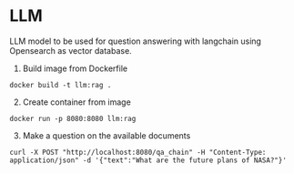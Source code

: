 # LLM

LLM model to be used for question answering with langchain using Opensearch as vector database.

1.  Build image from Dockerfile

```
docker build -t llm:rag .
```

2. Create container from image

```
docker run -p 8080:8080 llm:rag
```

3. Make a question on the available documents

```
curl -X POST "http://localhost:8080/qa_chain" -H "Content-Type: application/json" -d '{"text":"What are the future plans of NASA?"}'
```